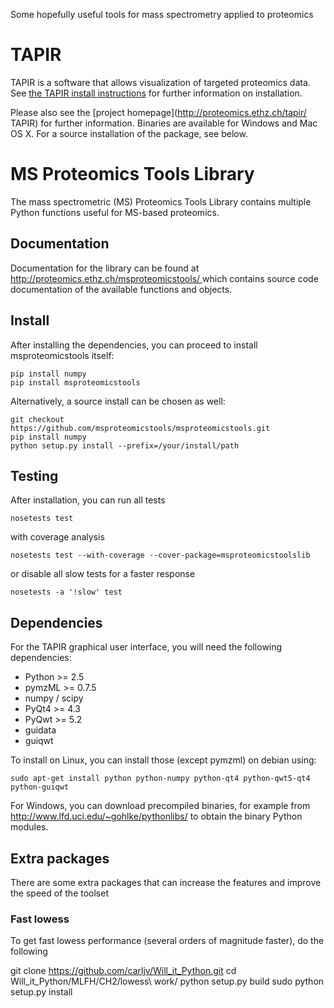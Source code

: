 Some hopefully useful tools for mass spectrometry applied to proteomics

# TAPIR 

TAPIR is a software that allows visualization of targeted proteomics data. See
[the TAPIR install instructions](INSTALL-TAPIR) for further information on
installation.

Please also see the [project homepage](http://proteomics.ethz.ch/tapir/ TAPIR)
for further information.  Binaries are available for Windows and Mac OS X. For
a source installation of the package, see below.

# MS Proteomics Tools Library 

The mass spectrometric (MS) Proteomics Tools Library contains multiple Python
functions useful for MS-based proteomics.

## Documentation

Documentation for the library can be found at [http://proteomics.ethz.ch/msproteomicstools/ ](http://proteomics.ethz.ch/msproteomicstools/) which contains source code documentation of the available functions and objects.

## Install ##

After installing the dependencies, you can proceed to install msproteomicstools itself:

    pip install numpy
    pip install msproteomicstools

Alternatively, a source install can be chosen as well:

    git checkout https://github.com/msproteomicstools/msproteomicstools.git
    pip install numpy
    python setup.py install --prefix=/your/install/path 

## Testing 

After installation, you can run all tests 

    nosetests test

with coverage analysis

    nosetests test --with-coverage --cover-package=msproteomicstoolslib

or disable all slow tests for a faster response

    nosetests -a '!slow' test

## Dependencies ##

For the TAPIR graphical user interface, you will need the following dependencies:

  * Python >= 2.5
  * pymzML >= 0.7.5
  * numpy / scipy
  * PyQt4 >= 4.3
  * PyQwt >= 5.2
  * guidata
  * guiqwt

To install on Linux, you can install those (except pymzml) on debian using:

    sudo apt-get install python python-numpy python-qt4 python-qwt5-qt4 python-guiqwt

For Windows, you can download precompiled binaries, for example from
http://www.lfd.uci.edu/~gohlke/pythonlibs/ to obtain the binary Python modules.


## Extra packages 

There are some extra packages that can increase the features and improve the speed of the toolset

### Fast lowess

To get fast lowess performance (several orders of magnitude faster), do the
following

git clone https://github.com/carljv/Will_it_Python.git
cd Will_it_Python/MLFH/CH2/lowess\ work/
python setup.py build
sudo python setup.py install


